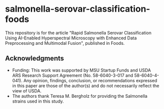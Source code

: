 # salmonella-serovar-classification-foods
This repository is for the article "Rapid Salmonella Serovar Classification Using AI-Enabled Hyperspectral Microscopy with Enhanced Data Preprocessing and Multimodal Fusion", published in Foods.


## Acknowledgments

- Funding: This work was supported by MSU Startup Funds and USDA ARS Research Support Agreement (No. 58-6040-3-017 and 58-6040-4-041). Any opinion, findings, conclusion, or recommendations expressed in this paper are those of the author(s) and do not necessarily reflect the view of USDA.
- The authors thank Teresa M. Bergholz for providing the Salmonella strains used in this study.